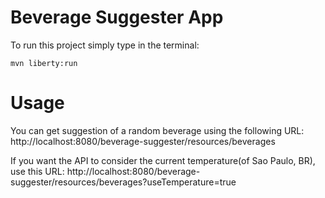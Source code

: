 # Beverage Suggester App
To run this project simply type in the terminal:

`mvn liberty:run`

# Usage
You can get suggestion of a random beverage using the following URL:
http://localhost:8080/beverage-suggester/resources/beverages 

If you want the API to consider the current temperature(of Sao Paulo, BR), use this URL:
http://localhost:8080/beverage-suggester/resources/beverages?useTemperature=true
